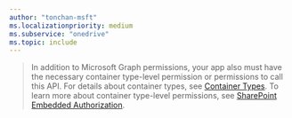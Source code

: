 ```yaml
---
author: "tonchan-msft"
ms.localizationpriority: medium
ms.subservice: "onedrive"
ms.topic: include
---
```


>In addition to Microsoft Graph permissions, your app also must have the necessary container type-level permission or permissions to call this API. For details about container types, see [Container Types](/sharepoint/dev/embedded/concepts/app-concepts/containertypes). To learn more about container type-level permissions, see [SharePoint Embedded Authorization](/sharepoint/dev/embedded/concepts/app-concepts/auth#Authorization).
